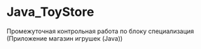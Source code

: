 # Java_ToyStore
Промежуточная контрольная работа по блоку специализация (Приложение магазин игрушек (Java))
